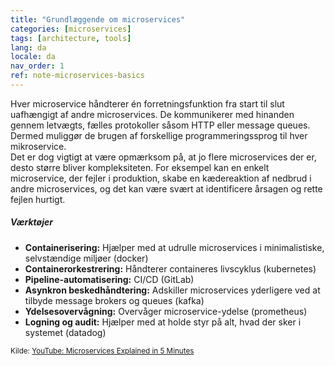 ```yaml
---
title: "Grundlæggende om microservices"
categories: [microservices]
tags: [architecture, tools]
lang: da
locale: da
nav_order: 1
ref: note-microservices-basics
---
```

Hver microservice håndterer én forretningsfunktion fra start til slut uafhængigt af andre microservices. De kommunikerer med hinanden gennem letvægts, fælles protokoller såsom HTTP eller message queues. Dermed muliggør de brugen af forskellige programmeringssprog til hver mikroservice.  
Det er dog vigtigt at være opmærksom på, at jo flere microservices der er, desto større bliver kompleksiteten. For eksempel kan en enkelt microservice, der fejler i produktion, skabe en kædereaktion af nedbrud i andre microservices, og det kan være svært at identificere årsagen og rette fejlen hurtigt.

##### Værktøjer
- **Containerisering:** Hjælper med at udrulle microservices i minimalistiske, selvstændige miljøer (docker)
- **Containerorkestrering:** Håndterer containeres livscyklus (kubernetes)
- **Pipeline-automatisering:** CI/CD (GitLab)
- **Asynkron beskedhåndtering:** Adskiller microservices yderligere ved at tilbyde message brokers og queues (kafka)
- **Ydelsesovervågning:** Overvåger microservice-ydelse (prometheus)
- **Logning og audit:** Hjælper med at holde styr på alt, hvad der sker i systemet (datadog)

<small> Kilde: [YouTube: Microservices Explained in 5 Minutes](https://www.youtube.com/watch?v=lL_j7ilk7rc)</small>